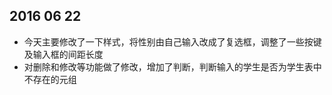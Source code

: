## 2016 06 22
* 今天主要修改了一下样式，将性别由自己输入改成了复选框，调整了一些按键及输入框的间距长度
* 对删除和修改等功能做了修改，增加了判断，判断输入的学生是否为学生表中不存在的元组
